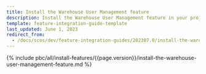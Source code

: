 ```yaml
---
title: Install the Warehouse User Management feature
description: Install the Warehouse User Management feature in your project
template: feature-integration-guide-template
last_updated: June 1, 2023
redirect_from:
  - /docs/scos/dev/feature-integration-guides/202307.0/install-the-warehouse-user-management-feature.html
---
```


{% include pbc/all/install-features/{{page.version}}/install-the-warehouse-user-management-feature.md %} <!-- To edit, see /_includes/pbc/all/install-features/202307.0/install-the-warehouse-user-management-feature.md -->

